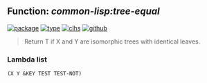 ## Function: ***common-lisp:tree-equal***
[![package](https://img.shields.io/badge/Package-COMMON--LISP-5f9ea0.svg?style=social&colorA=999999)](../) [![type](https://img.shields.io/badge/Type-Function-5f9ea0.svg?style=social&colorA=999999)](../#function) [![clhs](https://img.shields.io/badge/CLHS-TREE--EQUAL-5f9ea0.svg?style=social&colorA=999999)](http://www.lispworks.com/documentation/HyperSpec/Body/f_tree_e.htm) [![github](https://img.shields.io/badge/GitHub-View_the_source-5f9ea0.svg?style=social&colorA=999999&logo=github)](https://github.com/sbcl/sbcl/blob/master/src/code/list.lisp/) 

> Return T if X and Y are isomorphic trees with identical leaves.

### Lambda list
```
(X Y &KEY TEST TEST-NOT)
```
